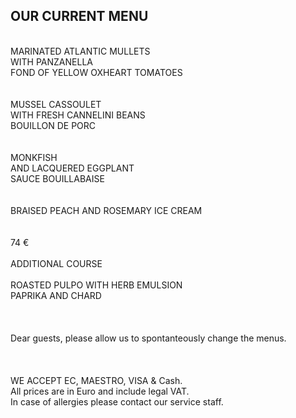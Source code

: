 ## OUR CURRENT MENU
<br/>
MARINATED ATLANTIC MULLETS<br>
WITH PANZANELLA <br>
FOND OF YELLOW OXHEART TOMATOES <br>
<br>
<br>
MUSSEL CASSOULET<br>
WITH FRESH CANNELINI BEANS <br>
BOUILLON DE PORC<br>
<br>
<br>
MONKFISH<br>
AND LACQUERED EGGPLANT <br>
SAUCE BOUILLABAISE <br>
<br>
<br>
BRAISED PEACH AND ROSEMARY ICE CREAM <br>
<br>
<br>
74 €
<br>
<br>
ADDITIONAL COURSE <br>
<br>
ROASTED PULPO WITH HERB EMULSION <br>
PAPRIKA AND CHARD <br>
<br/>
 <br/>
<br/>
Dear guests, please allow us to spontanteously change the menus.<br/>
<br/>
 <br/>
<br/>
WE ACCEPT EC, MAESTRO, VISA & Cash.<br/>
All prices are in Euro and include legal VAT.<br/>
In case of allergies please contact our service staff.<br/>

